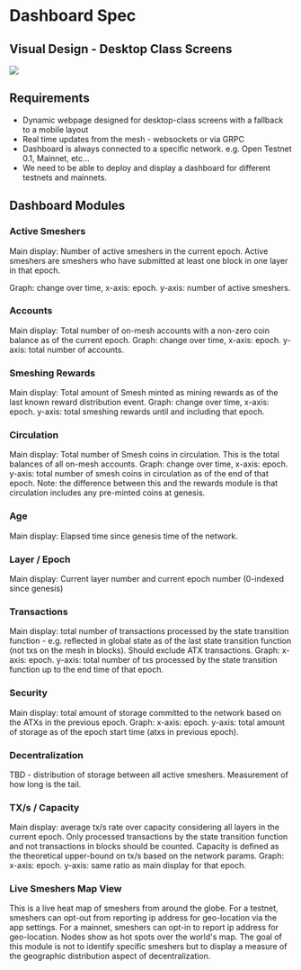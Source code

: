 # Dashboard Spec

## Visual Design - Desktop Class Screens
![](https://raw.githubusercontent.com/spacemeshos/product/master/resources/dashboard_visual_design.png)

## Requirements
- Dynamic webpage designed for desktop-class screens with a fallback to a mobile layout
- Real time updates from the mesh - websockets or via GRPC
- Dashboard is always connected to a specific network. e.g. Open Testnet 0.1, Mainnet, etc...
- We need to be able to deploy and display a dashboard for different testnets and mainnets.

## Dashboard Modules

### Active Smeshers
Main display: Number of active smeshers in the current epoch. Active smeshers are smeshers who have submitted at least one block in one layer in that epoch.

Graph: change over time, x-axis: epoch. y-axis: number of active smeshers.

### Accounts
Main display: Total number of on-mesh accounts with a non-zero coin balance as of the current epoch.
Graph: change over time, x-axis: epoch. y-axis: total number of accounts.

### Smeshing Rewards
Main display: Total amount of Smesh minted as mining rewards as of the last known reward distribution event.
Graph: change over time, x-axis: epoch. y-axis: total smeshing rewards until and including that epoch.

### Circulation
Main display: Total number of Smesh coins in circulation. This is the total balances of all on-mesh accounts.
Graph: change over time, x-axis: epoch. y-axis: total number of smesh coins in circulation as of the end of that epoch.
Note: the difference between this and the rewards module is that circulation includes any pre-minted coins at genesis.

### Age
Main display: Elapsed time since genesis time of the network.

### Layer / Epoch
Main display: Current layer number and current epoch number (0-indexed since genesis)

### Transactions
Main display: total number of transactions processed by the state transition function - e.g. reflected in global state as of the last state transition function (not txs on the mesh in blocks). Should exclude ATX transactions.
Graph: x-axis: epoch. y-axis: total number of txs processed by the state transition function up to the end time of that epoch.

### Security
Main display: total amount of storage committed to the network based on the ATXs in the previous epoch.
Graph: x-axis: epoch. y-axis: total amount of storage as of the epoch start time (atxs in previous epoch).

### Decentralization
TBD - distribution of storage between all active smeshers. Measurement of how long is the tail.

### TX/s / Capacity
Main display: average tx/s rate over capacity considering all layers in the current epoch. Only processed transactions by the state transition function and not transactions in blocks should be counted. Capacity is defined as the theoretical upper-bound on tx/s based on the network params.
Graph: x-axis: epoch. y-axis: same ratio as main display for that epoch.


### Live Smeshers Map View
This is a live heat map of smeshers from around the globe.
For a testnet, smeshers can opt-out from reporting ip address for geo-location via the app settings. For a mainnet, smeshers can opt-in to report ip address for geo-location. Nodes show as hot spots over the world's map. The goal of this module is not to identify specific smeshers but to display a measure of the geographic distribution aspect of decentralization.

